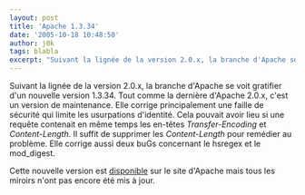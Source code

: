 ```yaml
---
layout: post
title: 'Apache 1.3.34'
date: '2005-10-18 10:48:50'
author: j0k
tags: blabla
excerpt: "Suivant la lignée de la version 2.0.x, la branche d'Apache se voit gratifier d'un nouvelle version 1.3.34. Tout comme la dernière d'Apache 2.0.x, c'est un version de maintenance.     \nElle corrige principalement une faille de sécurité qui limite les usurpations d'identité. Cela pouvait avoir lieu si une requête contenait en même temps les en-têtes      …"
---
```


Suivant la lignée de la version 2.0.x, la branche d'Apache se voit gratifier d'un nouvelle version 1.3.34. Tout comme la dernière d'Apache 2.0.x, c'est un version de maintenance.
Elle corrige principalement une faille de sécurité qui limite les usurpations d'identité. Cela pouvait avoir lieu si une requête contenait en même temps les en-têtes *Transfer-Encoding* et *Content-Length*. Il suffit de supprimer les *Content-Length* pour remédier au problème.   Elle corrige aussi deux buGs concernant le hsregex et le mod_digest.

Cette nouvelle version est [disponible](http://httpd.apache.org/download.cgi) sur le site d'Apache mais tous les miroirs n'ont pas encore été mis à jour.
